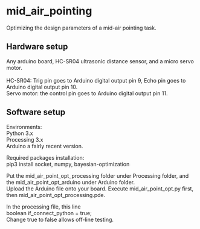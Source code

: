 # mid_air_pointing
Optimizing the design parameters of a mid-air pointing task. 

## Hardware setup
Any arduino board, HC-SR04 ultrasonic distance sensor, and a micro servo motor. <br>
<br>
HC-SR04: Trig pin goes to Arduino digital output pin 9, Echo pin goes to Arduino digital output pin 10. <br>
Servo motor: the control pin goes to Arduino digital output pin 11.<br>

## Software setup
Environments:<br>
Python 3.x <br> 
Processing 3.x <br>
Arduino a fairly recent version. <br>

Required packages installation: <br>
pip3 install socket, numpy, bayesian-optimization<br>

Put the mid_air_point_opt_processing folder under Processing folder, and the mid_air_point_opt_arduino under Arduino folder. <br>
Upload the Arduino file onto your board. Execute mid_air_point_opt.py first, then mid_air_point_opt_processing.pde. 
<br>

In the processing file, this line <br>
boolean if_connect_python = true;<br>
Change true to false allows off-line testing.